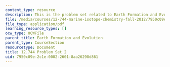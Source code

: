 ```yaml
---
content_type: resource
description: This is the problem set related to Earth Formation and Evolution.
file: /media/courses/12-744-marine-isotope-chemistry-fall-2012/7950c09e2c1e000226018aa26298d861_MIT12_744F12_Prob_Set2.pdf
file_type: application/pdf
learning_resource_types: []
ocw_type: OCWFile
parent_title: Earth Formation and Evolution
parent_type: CourseSection
resourcetype: Document
title: 12.744 Problem Set 2
uid: 7950c09e-2c1e-0002-2601-8aa26298d861
---
```

